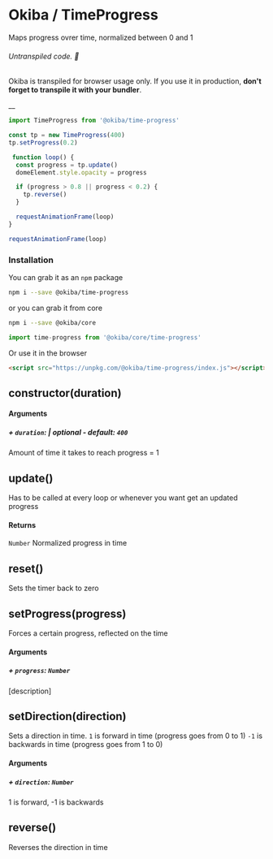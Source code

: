 

# Okiba / TimeProgress
Maps progress ovrer time, normalized between 0 and 1


###### Untranspiled code. 🛑

Okiba is transpiled for browser usage only. If you use it in production, **don't forget to transpile it with your bundler**.

__



```javascript
import TimeProgress from '@okiba/time-progress'

const tp = new TimeProgress(400)
tp.setProgress(0.2)

 function loop() {
  const progress = tp.update()
  domeElement.style.opacity = progress

  if (progress > 0.8 || progress < 0.2) {
    tp.reverse()
  }

  requestAnimationFrame(loop)
}

requestAnimationFrame(loop)
```



### Installation

You can grab it as an `npm` package
```bash
npm i --save @okiba/time-progress
```
or you can grab it from core
```bash
npm i --save @okiba/core
```
```javascript
import time-progress from '@okiba/core/time-progress'
```

Or use it in the browser
```html
<script src="https://unpkg.com/@okiba/time-progress/index.js"></script>
```




## constructor(duration)









#### Arguments


##### + `duration`: | _optional_ - _default_: `400`

Amount of time it takes to reach progress = 1





## update()


Has to be called at every loop or whenever you want get an updated progress







#### Returns

`Number` Normalized progress in time
## reset()


Sets the timer back to zero







## setProgress(progress)


Forces a certain progress, reflected on the time







#### Arguments


##### + `progress`: `Number`

[description]





## setDirection(direction)


Sets a direction in time.
`1` is forward in time (progress goes from 0 to 1)
`-1` is backwards in time (progress goes from 1 to 0)







#### Arguments


##### + `direction`: `Number`

1 is forward, -1 is backwards





## reverse()


Reverses the direction in time






